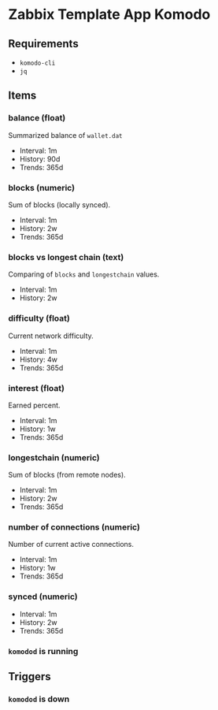 # Zabbix Template App Komodo

## Requirements

 - `komodo-cli`
 - `jq`

## Items

### balance (float)

Summarized balance of `wallet.dat`

 - Interval: 1m
 - History: 90d
 - Trends: 365d

### blocks (numeric)

Sum of blocks (locally synced).

 - Interval: 1m
 - History: 2w
 - Trends: 365d

### blocks vs longest chain (text)

Comparing of `blocks` and `longestchain` values.

 - Interval: 1m
 - History: 2w

### difficulty (float)

Current network difficulty.

 - Interval: 1m
 - History: 4w
 - Trends: 365d

### interest (float)

Earned percent.

 - Interval: 1m
 - History: 1w
 - Trends: 365d

### longestchain (numeric)

Sum of blocks (from remote nodes).

 - Interval: 1m
 - History: 2w
 - Trends: 365d

### number of connections (numeric)

Number of current active connections.

 - Interval: 1m
 - History: 1w
 - Trends: 365d

### synced (numeric)

 - Interval: 1m
 - History: 2w
 - Trends: 365d

### `komodod` is running

## Triggers

### `komodod` is down
